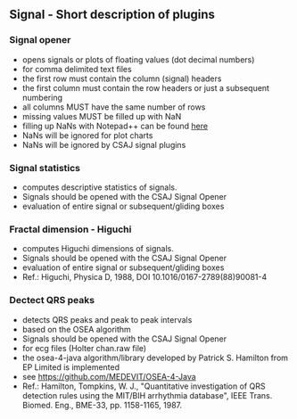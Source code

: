 ## Signal - Short description of plugins

### Signal opener
- opens signals or plots of floating values (dot decimal numbers)
- for comma delimited text files
- the first row must contain the column (signal) headers
- the first column must contain the row headers or just a subsequent numbering 
- all columns MUST have the same number of rows
- missing values MUST be filled up with NaN
- filling up NaNs with Notepad++ can be found [here](description/notepadpp/index.md) 
- NaNs will be ignored for plot charts
- NaNs will be ignored by CSAJ signal plugins

### Signal statistics
- computes descriptive statistics of signals.
- Signals should be opened with the CSAJ Signal Opener
- evaluation of entire signal or subsequent/gliding boxes

### Fractal dimension - Higuchi
- computes Higuchi dimensions of signals.
- Signals should be opened with the CSAJ Signal Opener
- evaluation of entire signal or subsequent/gliding boxes
- Ref.: Higuchi, Physica D, 1988, DOI 10.1016/0167-2789(88)90081-4

### Dectect QRS peaks
- detects QRS peaks and peak to peak intervals
- based on the OSEA algorithm
- Signals should be opened with the CSAJ Signal Opener
- for ecg files (Holter chan.raw file)
- the osea-4-java algorithm/library developed by Patrick S. Hamilton from EP Limited is implemented
- see https://github.com/MEDEVIT/OSEA-4-Java
- Ref.: Hamilton, Tompkins, W. J., "Quantitative investigation of QRS detection rules using the MIT/BIH arrhythmia database", IEEE Trans. Biomed. Eng., BME-33, pp. 1158-1165, 1987.
